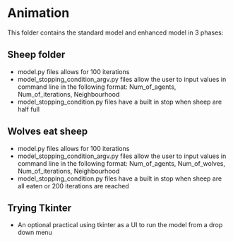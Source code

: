 # Animation
This folder contains the standard model and enhanced model in 3 phases:
## Sheep folder
- model.py files allows for 100 iterations
- model_stopping_condition_argv.py files allow the user to input values in command line in the following format: Num_of_agents, Num_of_iterations, Neighbourhood
- model_stopping_condition.py files have a built in stop when sheep are half full
## Wolves eat sheep
- model.py files allows for 100 iterations
- model_stopping_condition_argv.py files allow the user to input values in command line in the following format: Num_of_agents, Num_of_wolves, Num_of_iterations, Neighbourhood
- model_stopping_condition.py files have a built in stop when sheep are all eaten or 200 iterations are reached
## Trying Tkinter
- An optional practical using tkinter as a UI to run the model from a drop down menu
